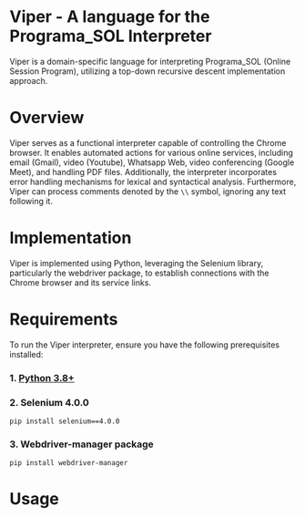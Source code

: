# Viper - A language for the Programa_SOL Interpreter
Viper is a domain-specific language for interpreting Programa_SOL (Online Session Program), 
utilizing a top-down recursive descent implementation approach.

# Overview
Viper serves as a functional interpreter capable of controlling the Chrome browser. 
It enables automated actions for various online services, including email (Gmail), 
video (Youtube), Whatsapp Web, video conferencing (Google Meet), and handling PDF files. 
Additionally, the interpreter incorporates error handling mechanisms for lexical and syntactical analysis. 
Furthermore, Viper can process comments denoted by the `\\` symbol, ignoring any text following it.

# Implementation
Viper is implemented using Python, leveraging the Selenium library, 
particularly the webdriver package, to establish connections with the Chrome browser and its service links.

# Requirements

To run the Viper interpreter, ensure you have the following prerequisites installed:

### 1. [Python 3.8+](https://www.python.org/downloads/)
### 2. Selenium 4.0.0
```
pip install selenium==4.0.0
```
### 3. Webdriver-manager package
```
pip install webdriver-manager
```

# Usage
